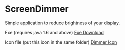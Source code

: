 # ScreenDimmer
Simple application to reduce brightness of your display.

Exe (requires java 1.6 and above) <a href="https://github.com/RandomCatGit/ScreenDimmer/blob/master/brightness/exe/Dimmer.exe?raw=true">Exe Download</a>

Icon file (put this icon in the same folder) <a href="https://github.com/RandomCatGit/ScreenDimmer/blob/master/brightness/exe/dimmer.png?raw=true" download>Dimmer Icon</a>
